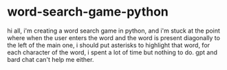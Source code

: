 # word-search-game-python
hi all, i'm creating a word search game in python, and i'm stuck at the point where when the user enters the word and the word is present diagonally to the left of the main one, i should put asterisks to highlight that word, for each character of the word, i spent a lot of time but nothing to do. gpt and bard chat can't help me either. 
